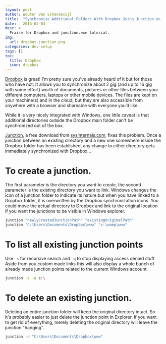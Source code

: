 ```yaml
---
layout: post
author: Wouter Van Schandevijl
title:  "Synchronize Additional Folders With Dropbox Using Junction on Windows"
date:   2013-03-04
desc: >
  Praise for Dropbox and junction.exe tutorial.
img:
  url: dropbox-junction.png
categories: dev-setup
tags: []
toc:
  title: Dropbox
  icon: dropbox
---
```


[Dropbox](http://www.dropbox.com/) is great! I'm pretty sure you’ve already heard of it but for those who have not: It allows you to synchronize about 2 gig
(and up to 16 gig with some effort) worth of documents, pictures or other files between your different computers, laptops or other
mobile devices. The files are kept on your machine(s) and in the cloud, but they are also accessible from anywhere with a browser
and shareable with everyone you’d like.

<!--more-->

While it is very nicely integrated with Windows, one little caveat is that additional directories outside the Dropbox main folder can't
be synchronized out of the box.

[Junction](https://docs.microsoft.com/en-us/sysinternals/downloads/junction), a free download from [sysinternals.com](http://www.sysinternals.com/),
fixes this problem. Once a junction between an existing directory and a new one somewhere inside the Dropbox folder has been established, any change 
to either directory gets immediately synchronized with Dropbox…


# To create a junction.

The first parameter is the directory you want to create, the second parameter is the existing directory you want to link. Windows changes
the icon of a junction folder to indicate its nature but when you have linked to a Dropbox folder, it is overwritten by the Dropbox
synchronization icons. You could move the actual directory to Dropbox and link to the original location if you want the junctions to be visible
in Windows explorer.

```bash
junction "newlyCreatedJunctionPath" "existingOriginalPath"
junction "C:\Users\Documents\Dropbox\www" "c:\wamp\www"
```

# To list all existing junction points

Use `–s` for recursive search and `–q` to stop displaying access denied stuff. Aside from you custom made links this will also display
a whole bunch of already made junction points related to the current Windows account.

```bash
junction -s -q c:\
```

# To delete an existing junction.

Deleting an entire junction folder will keep the original directory intact. So it's probably easier to just delete the junction point in Explorer.
If you want to get rid of everything, merely deleting the original directory will leave the junction "hanging".

```bash
junction -d "C:\Users\Documents\Dropbox\www"
```
